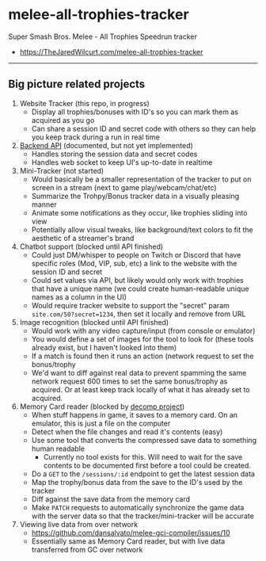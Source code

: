 # melee-all-trophies-tracker

Super Smash Bros. Melee - All Trophies Speedrun tracker

* https://TheJaredWilcurt.com/melee-all-trophies-tracker


* * *


## Big picture related projects

1. Website Tracker (this repo, in progress)
   * Display all trophies/bonuses with ID's so you can mark them as acquired as you go
   * Can share a session ID and secret code with others so they can help you keep track during a run in real time
1. [Backend API](https://github.com/TheJaredWilcurt/melee-all-trophies-backend) (documented, but not yet implemented)
   * Handles storing the session data and secret codes
   * Handles web socket to keep UI's up-to-date in realtime
1. Mini-Tracker (not started)
   * Would basically be a smaller representation of the tracker to put on screen in a stream (next to game play/webcam/chat/etc)
   * Summarize the Trohpy/Bonus tracker data in a visually pleasing manner
   * Animate some notifications as they occur, like trophies sliding into view
   * Potentially allow visual tweaks, like background/text colors to fit the aesthetic of a streamer's brand
1. Chatbot support (blocked until API finished)
   * Could just DM/whisper to people on Twitch or Discord that have specific roles (Mod, VIP, sub, etc) a link to the website with the session ID and secret
   * Could set values via API, but likely would only work with trophies that have a unique name (we could create human-readable unique names as a column in the UI)
   * Would require tracker website to support the "secret" param `site.com/50?secret=1234`, then set it locally and remove from URL
1. Image recognition (blocked until API finished)
   * Would work with any video capture/input (from console or emulator)
   * You would define a set of images for the tool to look for (these tools already exist, but I haven't looked into them)
   * If a match is found then it runs an action (network request to set the bonus/trophy
   * We'd want to diff against real data to prevent spamming the same network request 600 times to set the same bonus/trophy as acquired. Or at least keep track locally of what it has already set to acquired.
1. Memory Card reader (blocked by [decomp project](https://github.com/doldecomp/melee))
   * When stuff happens in game, it saves to a memory card. On an emulator, this is just a file on the computer
   * Detect when the file changes and read it's contents (easy)
   * Use some tool that converts the compressed save data to something human readable
     * Currently no tool exists for this. Will need to wait for the save contents to be documented first before a tool could be created.
   * Do a `GET` to the `/sessions/:id` endpoint to get the latest session data
   * Map the trophy/bonus data from the save to the ID's used by the tracker
   * Diff against the save data from the memory card
   * Make `PATCH` requests to automatically synchronize the game data with the server data so that the tracker/mini-tracker will be accurate
1. Viewing live data from over network
   * https://github.com/dansalvato/melee-gci-compiler/issues/10
   * Essentially same as Memory Card reader, but with live data transferred from GC over network
